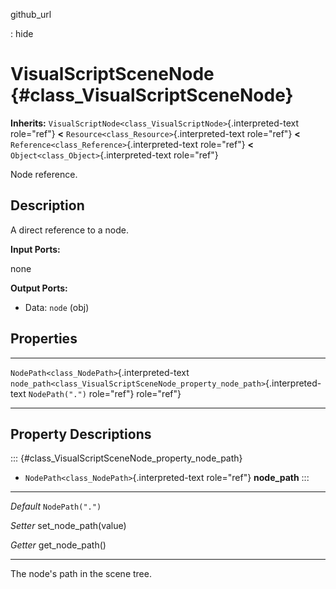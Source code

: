 github\_url

:   hide

VisualScriptSceneNode {#class_VisualScriptSceneNode}
=====================

**Inherits:**
`VisualScriptNode<class_VisualScriptNode>`{.interpreted-text role="ref"}
**\<** `Resource<class_Resource>`{.interpreted-text role="ref"} **\<**
`Reference<class_Reference>`{.interpreted-text role="ref"} **\<**
`Object<class_Object>`{.interpreted-text role="ref"}

Node reference.

Description
-----------

A direct reference to a node.

**Input Ports:**

none

**Output Ports:**

-   Data: `node` (obj)

Properties
----------

  ---------------------------------------------- ------------------------------------------------------------------------------- -----------------
  `NodePath<class_NodePath>`{.interpreted-text   `node_path<class_VisualScriptSceneNode_property_node_path>`{.interpreted-text   `NodePath(".")`
  role="ref"}                                    role="ref"}                                                                     

  ---------------------------------------------- ------------------------------------------------------------------------------- -----------------

Property Descriptions
---------------------

::: {#class_VisualScriptSceneNode_property_node_path}
-   `NodePath<class_NodePath>`{.interpreted-text role="ref"}
    **node\_path**
:::

  ----------- ------------------------
  *Default*   `NodePath(".")`

  *Setter*    set\_node\_path(value)

  *Getter*    get\_node\_path()
  ----------- ------------------------

The node\'s path in the scene tree.
